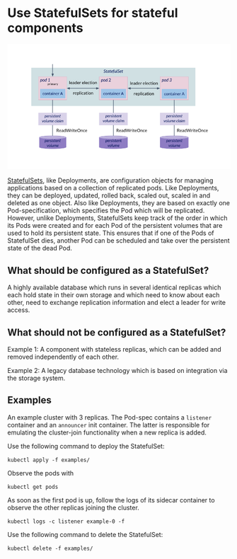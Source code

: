 # Use StatefulSets for stateful components

![Schematic of a stateful set](img/statefulset.png)

[StatefulSets](https://kubernetes.io/docs/concepts/workloads/controllers/statefulset), like Deployments, are configuration objects for managing applications based on a collection of replicated pods. Like Deployments, they can be deployed, updated, rolled back, scaled out, scaled in and deleted as one object. Also like Deployments, they are based on exactly one Pod-specification, which specifies the Pod which will be replicated. However, unlike Deployments, StatefulSets keep track of the order in which its Pods were created and for each Pod of the persistent volumes that are used to hold its persistent state. This ensures that if one of the Pods of StatefulSet dies, another Pod can be scheduled and take over the persistent state of the dead Pod.

## What should be configured as a StatefulSet?

A highly available database which runs in several identical replicas which each hold state in their own storage and which need to know about each other, need to exchange replication information and elect a leader for write access.

## What should not be configured as a StatefulSet?

Example 1: A component with stateless replicas, which can be added and removed independently of each other.

Example 2: A legacy database technology which is based on integration via the storage system.

## Examples

An example cluster with 3 replicas. The Pod-spec contains a `listener` container and an `announcer` init container. The latter is responsible for emulating the cluster-join functionality when a new replica is added.

Use the following command to deploy the StatefulSet:

```shell
kubectl apply -f examples/
```

Observe the pods with

```shell
kubectl get pods
```

As soon as the first pod is up, follow the logs of its sidecar container to observe the other replicas joining the cluster.

```shell
kubectl logs -c listener example-0 -f
```

Use the following command to delete the StatefulSet:

```shell
kubectl delete -f examples/
```
